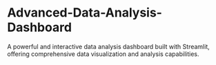 # Advanced-Data-Analysis-Dashboard
A powerful and interactive data analysis dashboard built with Streamlit, offering comprehensive data visualization and analysis capabilities.
